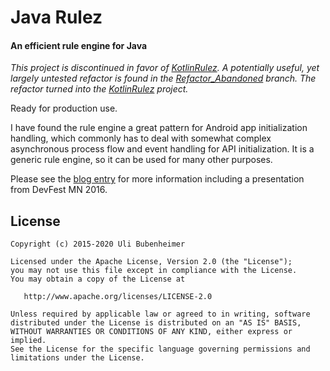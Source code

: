 # Java Rulez
#### An efficient rule engine for Java

*This project is discontinued in favor of [KotlinRulez](https://github.com/bubenheimer/kotlinrulez).
A potentially useful, yet largely untested refactor is found in the
[Refactor_Abandoned](https://github.com/bubenheimer/javarulez/tree/Refactor-Abandoned) branch.
The refactor turned into the [KotlinRulez](https://github.com/bubenheimer/kotlinrulez) project.*

Ready for production use.

I have found the rule engine a great pattern for Android app initialization handling,
which commonly has to deal with somewhat complex asynchronous process flow and event handling
for API initialization. It is a generic rule engine, so it can be used for many other purposes.

Please see the
[blog entry](http://android.bubenheimer.com/2016/02/android-rulez-efficient-rule-engine-for.html)
for more information including a presentation from DevFest MN 2016.


License
-------

    Copyright (c) 2015-2020 Uli Bubenheimer

    Licensed under the Apache License, Version 2.0 (the "License");
    you may not use this file except in compliance with the License.
    You may obtain a copy of the License at

       http://www.apache.org/licenses/LICENSE-2.0

    Unless required by applicable law or agreed to in writing, software
    distributed under the License is distributed on an "AS IS" BASIS,
    WITHOUT WARRANTIES OR CONDITIONS OF ANY KIND, either express or implied.
    See the License for the specific language governing permissions and
    limitations under the License.
